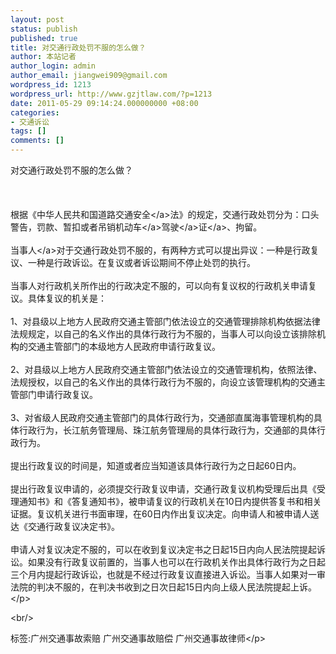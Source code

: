 ```yaml
---
layout: post
status: publish
published: true
title: 对交通行政处罚不服的怎么做？
author: 本站记者
author_login: admin
author_email: jiangwei909@gmail.com
wordpress_id: 1213
wordpress_url: http://www.gzjtlaw.com/?p=1213
date: 2011-05-29 09:14:24.000000000 +08:00
categories:
- 交通诉讼
tags: []
comments: []
---
```

<p>对交通行政处罚不服的怎么做？<br><br><br><br> 根据《中华人民共和国道路<a>交通安全<&#47;a>法》的规定，交通行政处罚分为：口头警告，罚款、暂扣或者吊销<a>机动车<&#47;a><a><a>驾驶<&#47;a>证<&#47;a>、拘留。<br><br> <a>当事人<&#47;a>对于交通行政处罚不服的，有两种方式可以提出异议：一种是行政复议、一种是行政诉讼。在复议或者诉讼期间不停止处罚的执行。<br><br> 当事人对行政机关所作出的行政决定不服的，可以向有复议权的行政机关申请复议。具体复议的机关是：<br><br> 1、对县级以上地方人民政府交通主管部门依法设立的交通管理排除机构依据法律法规规定，以自己的名义作出的具体行政行为不服的，当事人可以向设立该排除机构的交通主管部门的本级地方人民政府申请行政复议。<br><br> 2、对县级以上地方人民政府交通主管部门依法设立的交通管理机构，依照法律、法规授权，以自己的名义作出的具体行政行为不服的，向设立该管理机构的交通主管部门申请行政复议。<br><br> 3、对省级人民政府交通主管部门的具体行政行为，交通部直属海事管理机构的具体行政行为，长江航务管理局、珠江航务管理局的具体行政行为，交通部的具体行政行为。<br><br> 提出行政复议的时间是，知道或者应当知道该具体行政行为之日起60日内。<br><br> 提出行政复议申请的，必须提交行政复议申请，交通行政复议机构受理后出具《受理通知书》和《答复通知书》，被申请复议的行政机关在10日内提供答复书和相关证据。复议机关进行书面审理，在60日内作出复议决定。向申请人和被申请人送达《交通行政复议决定书》。<br><br> 申请人对复议决定不服的，可以在收到复议决定书之日起15日内向人民法院提起诉讼。如果没有行政复议前置的，当事人也可以在行政机关作出具体行政行为之日起三个月内提起行政诉讼，也就是不经过行政复议直接进入诉讼。当事人如果对一审法院的判决不服的，在判决书收到之日次日起15日内向上级人民法院提起上诉。 <&#47;p><br&#47;><p>标签:广州交通事故索赔 广州交通事故赔偿 广州交通事故律师<&#47;p>

